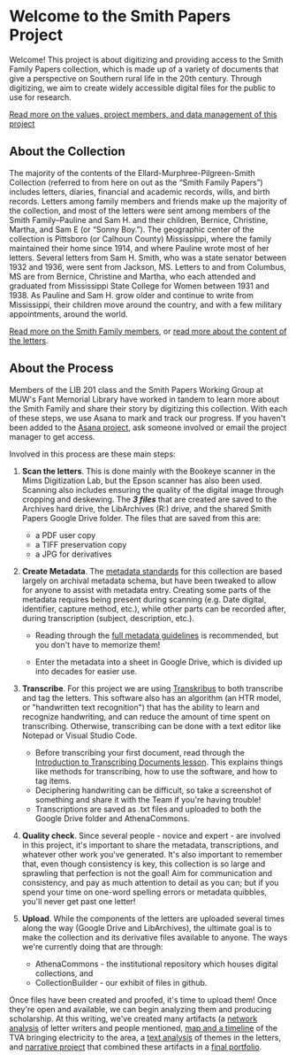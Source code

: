 # Welcome to the Smith Papers Project
Welcome! This project is about digitizing and providing access to the Smith Family Papers collection, which is made up of a variety of documents that give a perspective on Southern rural life in the 20th century. Through digitizing, we aim to create widely accessible digital files for the public to use for research. 

<a href="https://docs.google.com/document/d/1d45FDLsrycW5NH5WUWdToStkvSNz7R-3EV50Y-fgKMU/edit?usp=sharing">Read more on the values, project members, and data management of this project</a>

## About the Collection
The majority of the contents of the Ellard-Murphree-Pilgreen-Smith Collection (referred to from here on out as the “Smith Family Papers”) includes letters, diaries, financial and academic records, wills, and birth records. Letters among family members and friends make up the majority of the collection, and most of the letters were sent among members of the Smith Family–Pauline and Sam H. and their children, Bernice, Christine, Martha, and Sam E (or “Sonny Boy.”). The geographic center of the collection is Pittsboro (or Calhoun County) Mississippi, where the family maintained their home since 1914, and where Pauline wrote most of her letters. Several letters from Sam H. Smith, who was a state senator between 1932 and 1936, were sent from Jackson, MS. Letters to and from Columbus, MS are from Bernice, Christine and Martha, who each attended and graduated from Mississippi State College for Women between 1931 and 1938. As Pauline and Sam H. grow older and continue to write from Mississippi, their children move around the country, and with a few military appointments, around the world.

<a href="https://smithpapers.github.io/about">Read more on the Smith Family members</a>, or <a href="https://smithpapers.github.io/subjects.html">read more about the content of the letters</a>. 

## About the Process
Members of the LIB 201 class and the Smith Papers Working Group at MUW's Fant Memorial Library have worked in tandem to learn more about the Smith Family and share their story by digitizing this collection. With each of these steps, we use Asana to mark and track our progress. If you haven't been added to the <a href="https://app.asana.com/0/1198178250630033/list">Asana project</a>, ask someone involved or email the project manager to get access. 

Involved in this process are these main steps:
1. <b>Scan the letters</b>. This is done mainly with the Bookeye scanner in the Mims Digitization Lab, but the Epson scanner has also been used. Scanning also includes ensuring the quality of the digital image through cropping and deskewing. The ***3 files*** that are created are saved to the Archives hard drive, the LibArchives (R:) drive, and the shared Smith Papers Google Drive folder. The files that are saved from this are:
    * a PDF user copy
    * a TIFF preservation copy
    * a JPG for derivatives

2. <b>Create Metadata</b>. The <a href="https://github.com/hillaryAHR/LIB-201/blob/main/metadata.md#2-metadata-standards">metadata standards</a> for this collection are based largely on archival metadata schema, but have been tweaked to allow for anyone to assist with metadata entry. Creating some parts of the metadata requires being present during scanning (e.g. Date digital, identifier, capture method, etc.), while other parts can be recorded after, during transcription (subject, description, etc.).
    * Reading through the <a href="https://docs.google.com/document/d/1m63PCPGmzaQQ4cbeo1vh869oOuTyBPNS/edit?usp=sharing&ouid=108103280018141344202&rtpof=true&sd=true">full metadata guidelines</a> is recommended, but you don't have to memorize them! 

    * Enter the metadata into a sheet in <!--insert link here--> Google Drive, which is divided up into decades for easier use. 

3. <b>Transcribe</b>. For this project we are using <a href="https://readcoop.eu/transkribus/?sc=Transkribus">Transkribus</a> to both transcribe and tag the letters. This software also has an algorithm (an HTR model, or "handwritten text recognition") that has the ability to learn and recognize handwriting, and can reduce the amount of time spent on transcribing. Otherwise, transcribing can be done with a text editor like Notepad or Visual Studio Code.
    * Before transcribing your first document, read through the <a href="https://github.com/hillaryAHR/LIB-201/blob/main/transcribing.md">Introduction to Transcribing Documents lesson</a>. This explains things like methods for transcribing, how to use the software, and how to tag items.
    * Deciphering handwriting can be difficult, so take a screenshot of something and share it with the Team if you're having trouble!
    * Transcriptions are saved as .txt files and uploaded to both the Google Drive folder and AthenaCommons.

4. <b>Quality check</b>. Since several people - novice and expert - are involved in this project, it's important to share the metadata, transcriptions, and whatever other work you've generated. It's also important to remember that, even though consistency is key, this collection is so large and sprawling that perfection is not the goal! Aim for communication and consistency, and pay as much attention to detail as you can; but if you spend your time on one-word spelling errors or metadata quibbles, you'll never get past one letter!

5. <b>Upload</b>. While the components of the letters are uploaded several times along the way (Google Drive and LibArchives), the ultimate goal is to make the collection and its derivative files available to anyone. The ways we're currently doing that are through:
    * AthenaCommons - the institutional repository which houses digital collections, and
    * CollectionBuilder - our exhibit of files in github.

Once files have been created and proofed, it's time to upload them! Once they're open and available, we can begin analyzing them and producing scholarship. At this writing, we've created many artifacts (a <a href="https://github.com/hillaryAHR/LIB-201/blob/main/network-analysis.md">network analysis</a> of letter writers and people mentioned, <a href="https://github.com/hillaryAHR/LIB-201/blob/main/mapping.md">map and a timeline</a> of the TVA bringing electricity to the area, a <a href="https://github.com/hillaryAHR/LIB-201/blob/main/text-analysis.md">text analysis</a> of themes in the letters, and <a href="https://github.com/hillaryAHR/LIB-201/blob/main/narrative.md">narrative project</a> that combined  these artifacts in a <a href="https://github.com/hillaryAHR/LIB-201/blob/main/LIB201-Fall2021-narrative.md">final portfolio</a>.
